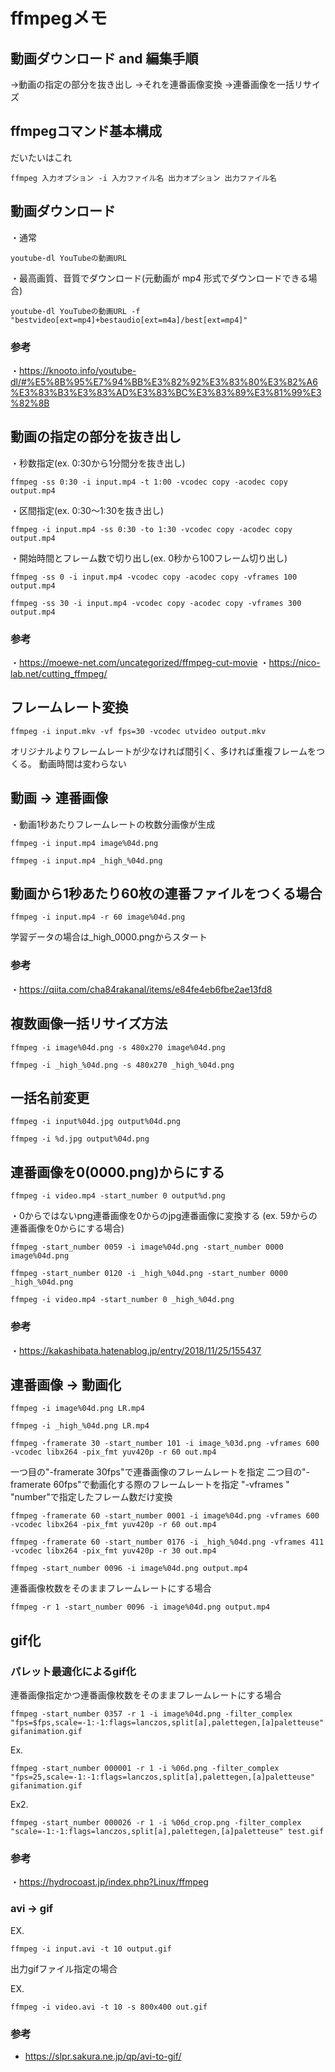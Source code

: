# ffmpegメモ

## 動画ダウンロード and 編集手順
→動画の指定の部分を抜き出し
→それを連番画像変換
→連番画像を一括リサイズ

## ffmpegコマンド基本構成
だいたいはこれ
```
ffmpeg 入力オプション -i 入力ファイル名 出力オプション 出力ファイル名
```

## 動画ダウンロード
・通常
```
youtube-dl YouTubeの動画URL
```
・最高画質、音質でダウンロード(元動画が mp4 形式でダウンロードできる場合)
```
youtube-dl YouTubeの動画URL -f "bestvideo[ext=mp4]+bestaudio[ext=m4a]/best[ext=mp4]"
```
### 参考
・https://knooto.info/youtube-dl/#%E5%8B%95%E7%94%BB%E3%82%92%E3%83%80%E3%82%A6%E3%83%B3%E3%83%AD%E3%83%BC%E3%83%89%E3%81%99%E3%82%8B

## 動画の指定の部分を抜き出し
・秒数指定(ex. 0:30から1分間分を抜き出し)
```
ffmpeg -ss 0:30 -i input.mp4 -t 1:00 -vcodec copy -acodec copy output.mp4
```
・区間指定(ex. 0:30～1:30を抜き出し)
```
ffmpeg -i input.mp4 -ss 0:30 -to 1:30 -vcodec copy -acodec copy output.mp4
```
・開始時間とフレーム数で切り出し(ex. 0秒から100フレーム切り出し)
```
ffmpeg -ss 0 -i input.mp4 -vcodec copy -acodec copy -vframes 100 output.mp4
```
```
ffmpeg -ss 30 -i input.mp4 -vcodec copy -acodec copy -vframes 300 output.mp4
```

### 参考
・https://moewe-net.com/uncategorized/ffmpeg-cut-movie
・https://nico-lab.net/cutting_ffmpeg/


## フレームレート変換
```
ffmpeg -i input.mkv -vf fps=30 -vcodec utvideo output.mkv
```
オリジナルよりフレームレートが少なければ間引く、多ければ重複フレームをつくる。
動画時間は変わらない


## 動画 → 連番画像
・動画1秒あたりフレームレートの枚数分画像が生成
```
ffmpeg -i input.mp4 image%04d.png
```
```
ffmpeg -i input.mp4 _high_%04d.png
```

## 動画から1秒あたり60枚の連番ファイルをつくる場合

```
ffmpeg -i input.mp4 -r 60 image%04d.png
```
学習データの場合は_high_0000.pngからスタート

### 参考
・https://qiita.com/cha84rakanal/items/e84fe4eb6fbe2ae13fd8


## 複数画像一括リサイズ方法
```
ffmpeg -i image%04d.png -s 480x270 image%04d.png
```
```
ffmpeg -i _high_%04d.png -s 480x270 _high_%04d.png
```

## 一括名前変更
```
ffmpeg -i input%04d.jpg output%04d.png
```
```
ffmpeg -i %d.jpg output%04d.png
```

## 連番画像を0(0000.png)からにする
```
ffmpeg -i video.mp4 -start_number 0 output%d.png
```
・0からではないpng連番画像を0からのjpg連番画像に変換する
(ex. 59からの連番画像を0からにする場合)
```
ffmpeg -start_number 0059 -i image%04d.png -start_number 0000 image%04d.png
```
```
ffmpeg -start_number 0120 -i _high_%04d.png -start_number 0000 _high_%04d.png
```
```
ffmpeg -i video.mp4 -start_number 0 _high_%04d.png
```


### 参考
・https://kakashibata.hatenablog.jp/entry/2018/11/25/155437


## 連番画像 → 動画化
```
ffmpeg -i image%04d.png LR.mp4
```
```
ffmpeg -i _high_%04d.png LR.mp4
```

```
ffmpeg -framerate 30 -start_number 101 -i image_%03d.png -vframes 600 -vcodec libx264 -pix_fmt yuv420p -r 60 out.mp4
```
一つ目の"-framerate 30fps"で連番画像のフレームレートを指定
二つ目の"-framerate 60fps"で動画化する際のフレームレートを指定
"-vframes <number>" "number"で指定したフレーム数だけ変換
 
```
ffmpeg -framerate 60 -start_number 0001 -i image%04d.png -vframes 600 -vcodec libx264 -pix_fmt yuv420p -r 60 out.mp4
```
```
ffmpeg -framerate 60 -start_number 0176 -i _high_%04d.png -vframes 411 -vcodec libx264 -pix_fmt yuv420p -r 30 out.mp4
```
```
ffmpeg -start_number 0096 -i image%04d.png output.mp4
```
連番画像枚数をそのままフレームレートにする場合
```
ffmpeg -r 1 -start_number 0096 -i image%04d.png output.mp4
```
 
## gif化
### パレット最適化によるgif化 
連番画像指定かつ連番画像枚数をそのままフレームレートにする場合

```
ffmpeg -start_number 0357 -r 1 -i image%04d.png -filter_complex "fps=$fps,scale=-1:-1:flags=lanczos,split[a],palettegen,[a]paletteuse" gifanimation.gif
```
Ex.
```
ffmpeg -start_number 000001 -r 1 -i %06d.png -filter_complex "fps=25,scale=-1:-1:flags=lanczos,split[a],palettegen,[a]paletteuse" gifanimation.gif
```
Ex2.
```
ffmpeg -start_number 000026 -r 1 -i %06d_crop.png -filter_complex "scale=-1:-1:flags=lanczos,split[a],palettegen,[a]paletteuse" test.gif
```
### 参考
・https://hydrocoast.jp/index.php?Linux/ffmpeg
 
### avi -> gif
EX.
```
ffmpeg -i input.avi -t 10 output.gif
```
出力gifファイル指定の場合

EX.

```
ffmpeg -i video.avi -t 10 -s 800x400 out.gif
```
### 参考
- https://slpr.sakura.ne.jp/qp/avi-to-gif/




 
